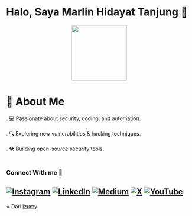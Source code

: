 # Halo, Saya Marlin Hidayat Tanjung 👋
<div align="center">
  <img height="150" src="https://media.giphy.com/media/M9gbBd9nbDrOTu1Mqx/giphy.gif"  />
</div>

# 🚀 About Me
. 💻 Passionate about security, coding, and automation. <br><br>. 🔍 Exploring new vulnerabilities & hacking techniques. <br><br>. 🛠️ Building open-source security tools. <br><br>

### Connect With me 📩
[![Instagram](https://img.shields.io/badge/Instagram-%23E4405F.svg?logo=Instagram&logoColor=white)](#) [![LinkedIn](https://img.shields.io/badge/LinkedIn-%230077B5.svg?logo=linkedin&logoColor=white)](https://linkedin.com/in/https://www.linkedin.com/in/marlin-hidayat-tanjung/) [![Medium](https://img.shields.io/badge/Medium-12100E?logo=medium&logoColor=white)](https://medium.com/@izumy) [![X](https://img.shields.io/badge/X-black.svg?logo=X&logoColor=white)](#) [![YouTube](https://img.shields.io/badge/YouTube-%23FF0000.svg?logo=YouTube&logoColor=white)](https://www.youtube.com/@izumy-n4o) 
---

⭐ Dari [izumy](https://github.com/hidayat-tanjung/)
